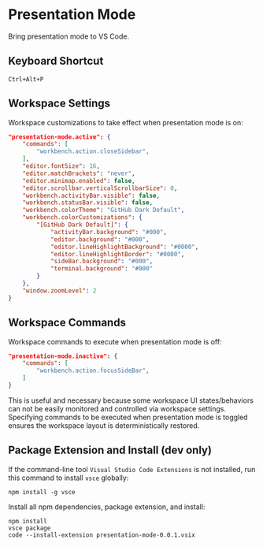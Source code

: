 # Presentation Mode

Bring presentation mode to VS Code.

## Keyboard Shortcut

`Ctrl+Alt+P`

## Workspace Settings

Workspace customizations to take effect when presentation mode is on:

```json
"presentation-mode.active": {
    "commands": [
        "workbench.action.closeSidebar",
    ],
    "editor.fontSize": 16,
    "editor.matchBrackets": "never",
    "editor.minimap.enabled": false,
    "editor.scrollbar.verticalScrollbarSize": 0,
    "workbench.activityBar.visible": false,
    "workbench.statusBar.visible": false,
    "workbench.colorTheme": "GitHub Dark Default",
    "workbench.colorCustomizations": {
        "[GitHub Dark Default]": {
            "activityBar.background": "#000",
            "editor.background": "#000",
            "editor.lineHighlightBackground": "#0000",
            "editor.lineHighlightBorder": "#0000",
            "sideBar.background": "#000",
            "terminal.background": "#000"
        }
    },
    "window.zoomLevel": 2
}
```

## Workspace Commands

Workspace commands to execute when presentation mode is off:

```json
"presentation-mode.inactive": {
    "commands": [
        "workbench.action.focusSideBar",
    ]
}
```

This is useful and necessary because some workspace UI states/behaviors can not be easily monitored and controlled via workspace settings. Specifying commands to be executed when presentation mode is toggled ensures the workspace layout is deterministically restored.

## Package Extension and Install (dev only)

If the command-line tool `Visual Studio Code Extensions` is not installed, run this command to install `vsce` globally:
```
npm install -g vsce
```
Install all npm dependencies, package extension, and install:
```
npm install
vsce package
code --install-extension presentation-mode-0.0.1.vsix
```
